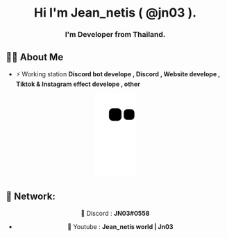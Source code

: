 
<h1 align="center">Hi I'm Jean_netis ( @jn03 ).</h1>
<h3 align="center">I'm Developer from Thailand.</h3>

</p>

## 🙋‍♂️ About Me

- ⚡ Working station **Discord bot develope , Discord , Website develope , Tiktok & Instagram effect develope , other**


<div align="center">

  ![Snake animation](https://github.com/rafaballerini/rafaballerini/blob/output/github-contribution-grid-snake.svg)

</div>

## 🌟 Network:

<div align="center"> 
 
 🔵 Discord :  **JN03#0558**
 - 🔴 Youtube :  **Jean_netis world | Jn03**
  
</div>
